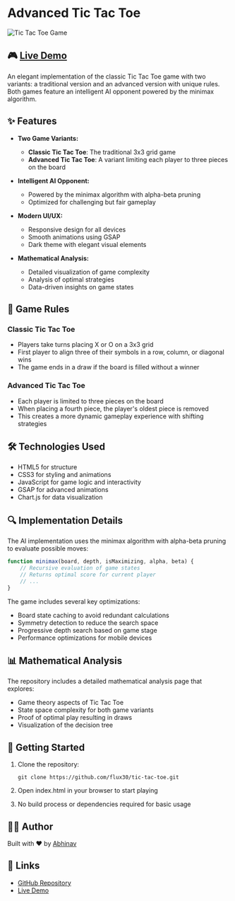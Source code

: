 # Advanced Tic Tac Toe

![Tic Tac Toe Game](https://github.com/user-attachments/assets/d4b98503-0295-465f-a714-3d46a035659d)


## 🎮 [Live Demo](https://tic-tac-toe-flux30s-projects.vercel.app/)

An elegant implementation of the classic Tic Tac Toe game with two variants: a traditional version and an advanced version with unique rules. Both games feature an intelligent AI opponent powered by the minimax algorithm.

## ✨ Features

- **Two Game Variants:**
  - **Classic Tic Tac Toe**: The traditional 3x3 grid game
  - **Advanced Tic Tac Toe**: A variant limiting each player to three pieces on the board
  
- **Intelligent AI Opponent:**
  - Powered by the minimax algorithm with alpha-beta pruning
  - Optimized for challenging but fair gameplay
  
- **Modern UI/UX:**
  - Responsive design for all devices
  - Smooth animations using GSAP
  - Dark theme with elegant visual elements
  
- **Mathematical Analysis:**
  - Detailed visualization of game complexity
  - Analysis of optimal strategies
  - Data-driven insights on game states

## 🧠 Game Rules

### Classic Tic Tac Toe
- Players take turns placing X or O on a 3x3 grid
- First player to align three of their symbols in a row, column, or diagonal wins
- The game ends in a draw if the board is filled without a winner

### Advanced Tic Tac Toe
- Each player is limited to three pieces on the board
- When placing a fourth piece, the player's oldest piece is removed
- This creates a more dynamic gameplay experience with shifting strategies

## 🛠️ Technologies Used

- HTML5 for structure
- CSS3 for styling and animations
- JavaScript for game logic and interactivity
- GSAP for advanced animations
- Chart.js for data visualization

## 🔍 Implementation Details

The AI implementation uses the minimax algorithm with alpha-beta pruning to evaluate possible moves:

```javascript
function minimax(board, depth, isMaximizing, alpha, beta) {
    // Recursive evaluation of game states
    // Returns optimal score for current player
    // ...
}
```

The game includes several key optimizations:
- Board state caching to avoid redundant calculations
- Symmetry detection to reduce the search space
- Progressive depth search based on game stage
- Performance optimizations for mobile devices

## 📊 Mathematical Analysis

The repository includes a detailed mathematical analysis page that explores:
- Game theory aspects of Tic Tac Toe
- State space complexity for both game variants
- Proof of optimal play resulting in draws
- Visualization of the decision tree

## 🚀 Getting Started

1. Clone the repository:
   ```
   git clone https://github.com/flux30/tic-tac-toe.git
   ```

2. Open index.html in your browser to start playing

3. No build process or dependencies required for basic usage

## 👨‍💻 Author

Built with ❤️ by [Abhinav](https://github.com/flux30)

## 🔗 Links

- [GitHub Repository](https://github.com/flux30/tic-tac-toe)
- [Live Demo](https://tic-tac-toe-flux30s-projects.vercel.app/)
